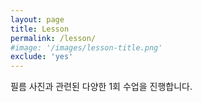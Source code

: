 ```yaml
---
layout: page
title: Lesson
permalink: /lesson/
#image: '/images/lesson-title.png'
exclude: 'yes'
---
```


필름 사진과 관련된 다양한 1회 수업을 진행합니다.